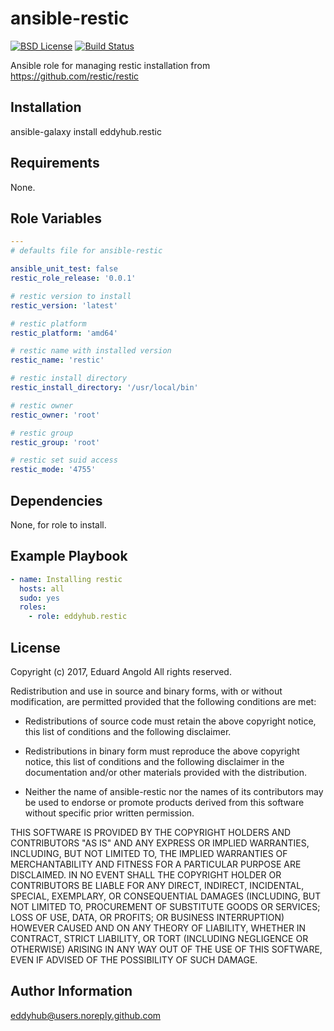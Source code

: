 ansible-restic
=========

[![BSD License](http://img.shields.io/badge/license-BSD-blue.svg)](http://opensource.org/licenses/BSD-3-Clause)
[![Build Status](https://travis-ci.org/eddyhub/ansible-restic.svg?branch=master)](https://travis-ci.org/eddyhub/ansible-restic)

Ansible role for managing restic installation from https://github.com/restic/restic

Installation
------------

ansible-galaxy install eddyhub.restic

Requirements
------------

None.

Role Variables
--------------

```yaml
---
# defaults file for ansible-restic

ansible_unit_test: false
restic_role_release: '0.0.1'

# restic version to install
restic_version: 'latest'

# restic platform
restic_platform: 'amd64'

# restic name with installed version
restic_name: 'restic'

# restic install directory
restic_install_directory: '/usr/local/bin'

# restic owner
restic_owner: 'root'

# restic group
restic_group: 'root'

# restic set suid access
restic_mode: '4755'
```

Dependencies
------------

None, for role to install.

Example Playbook
----------------

```yaml
- name: Installing restic
  hosts: all
  sudo: yes
  roles:
    - role: eddyhub.restic
```

License
-------

Copyright (c) 2017, Eduard Angold
All rights reserved.

Redistribution and use in source and binary forms, with or without
modification, are permitted provided that the following conditions are met:

* Redistributions of source code must retain the above copyright notice, this
  list of conditions and the following disclaimer.

* Redistributions in binary form must reproduce the above copyright notice,
  this list of conditions and the following disclaimer in the documentation
  and/or other materials provided with the distribution.

* Neither the name of ansible-restic nor the names of its
  contributors may be used to endorse or promote products derived from
  this software without specific prior written permission.

THIS SOFTWARE IS PROVIDED BY THE COPYRIGHT HOLDERS AND CONTRIBUTORS "AS IS"
AND ANY EXPRESS OR IMPLIED WARRANTIES, INCLUDING, BUT NOT LIMITED TO, THE
IMPLIED WARRANTIES OF MERCHANTABILITY AND FITNESS FOR A PARTICULAR PURPOSE ARE
DISCLAIMED. IN NO EVENT SHALL THE COPYRIGHT HOLDER OR CONTRIBUTORS BE LIABLE
FOR ANY DIRECT, INDIRECT, INCIDENTAL, SPECIAL, EXEMPLARY, OR CONSEQUENTIAL
DAMAGES (INCLUDING, BUT NOT LIMITED TO, PROCUREMENT OF SUBSTITUTE GOODS OR
SERVICES; LOSS OF USE, DATA, OR PROFITS; OR BUSINESS INTERRUPTION) HOWEVER
CAUSED AND ON ANY THEORY OF LIABILITY, WHETHER IN CONTRACT, STRICT LIABILITY,
OR TORT (INCLUDING NEGLIGENCE OR OTHERWISE) ARISING IN ANY WAY OUT OF THE USE
OF THIS SOFTWARE, EVEN IF ADVISED OF THE POSSIBILITY OF SUCH DAMAGE.

Author Information
------------------

eddyhub@users.noreply.github.com
